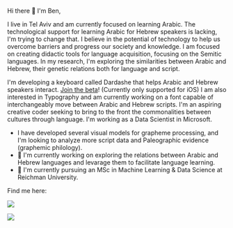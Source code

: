 Hi there 👋 I'm Ben,

I live in Tel Aviv and am currently focused on learning Arabic. The technological support for learning Arabic for Hebrew speakers is lacking, I'm trying to change that. I believe in the potential of technology to help us overcome barriers and progress our society and knowledge. I am focused on creating didactic tools for language acquisition, focusing on the Semitic languages. In my research, I'm exploring the similarities between Arabic and Hebrew, their genetic relations both for language and script.

I'm developing a keyboard called Dardashe that helps Arabic and Hebrew speakers interact. [Join the beta](https://forms.gle/WU5LubUQm1xTBm6o7)! (Currently only supported for iOS) I am also interested in Typography and am currently working on a font capable of interchangeably move between Arabic and Hebrew scripts. I'm an aspiring creative coder seeking to bring to the front the commonalities between cultures through language. I'm working as a Data Scientist in Microsoft.

-  I have developed several visual models for grapheme processing, and I'm looking to analyze more script data and Paleographic evidence (graphemic philology).
-  🔭 I'm currently working on exploring the relations between Arabic and Hebrew languages and levarage them to facilitate language learning.
-  🌱 I'm currently pursuing an MSc in Machine Learning & Data Science at Reichman University.

<!-- #### My skills include <img title="Python" alt="Python" src="https://raw.githubusercontent.com/Thomas-George-T/Thomas-George-T/master/assets/python.svg" width="40" height="40" style="vertical-align:down; margin:4px"/> <img title="Git" alt="Git" src="https://raw.githubusercontent.com/Thomas-George-T/Thomas-George-T/master/assets/git.svg" width="70" height="40" style="vertical-align:down; margin:4px"/> -->
Find me here:

<a target="\_blank" href="https://www.linkedin.com/in/ben-sapirstein-a845b6123/"><img src="https://img.shields.io/badge/-LinkedIn-0077B5?style=for-the-badge&logo=Linkedin&logoColor=white"></img></a>

<a target="\_blank" href="https://twitter.com/BenThereDonDhat"><img src="https://img.shields.io/badge/-Twitter-1DA1F2?style=for-the-badge&logo=Twitter&logoColor=white"></img></a>
